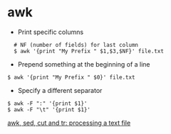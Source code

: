 # awk

* Print specific columns
```shell
  # NF (number of fields) for last column
  $ awk '{print "My Prefix " $1,$3,$NF}' file.txt
```

* Prepend something at the beginning of a line
```shell
$ awk '{print "My Prefix " $0}' file.txt
```

* Specify a different separator
```shell
$ awk -F ":" '{print $1}'
$ awk -F "\t" '{print $1}'
```


[awk, sed, cut and tr: processing a text file](https://rs1.es/tutorials/2021/08/26/awk-sed-cut-tr.html)
